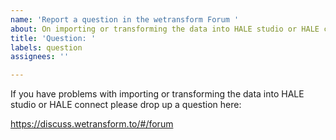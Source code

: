 ```yaml
---
name: 'Report a question in the wetransform Forum '
about: On importing or transforming the data into HALE studio or HALE connect
title: 'Question: '
labels: question
assignees: ''

---
```


If you have problems with importing or transforming the data into HALE studio or HALE connect please drop up a question here:

https://discuss.wetransform.to/#/forum
